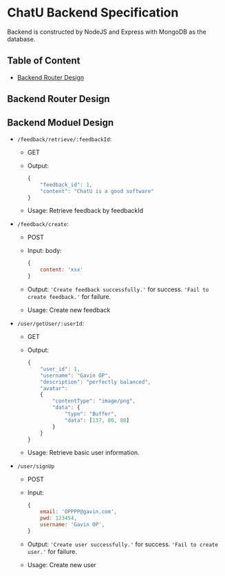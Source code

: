 # ChatU Backend Specification

Backend is constructed by NodeJS and Express with MongoDB as the database.  

## Table of Content

- [Backend Router Design]()

## Backend Router Design

## Backend Moduel Design

- `/feedback/retrieve/:feedbackId`:
  - GET
  - Output:
  
    ```javascript
    {
        "feedback_id": 1,
        "content": "ChatU is a good software"
    }
    ```

  - Usage: Retrieve feedback by feedbackId
- `/feedback/create`:
  - POST
  - Input: body:
  
    ```javascript
    {
        content: 'xxx'
    }
    ```
  
  - Output: `'Create feedback successfully.'` for success. `'Fail to create feedback.'` for failure.
  - Usage: Create new feedback
- `/user/getUser/:userId`:
  
  - GET
  - Output:
  
    ```javascript
    {
        "user_id": 1,
        "username": "Gavin OP",
        "description": "perfectly balanced",
        "avatar":
        {
            "contentType": "image/png",
            "data": {
                "type": "Buffer",
                "data": [137, 80, 88]
            }
        }
    }
    
    ```

  - Usage: Retrieve basic user information.  

- `/user/signUp`
  - POST
  - Input:
    
    ```javascript
    {
        email: 'OPPPP@gavin.com',
        pwd: 123454,
        username: 'Gavin OP',
    }
    ```
  - Output: `'Create user successfully.'` for success. `'Fail to create user.'` for failure.
  - Usage: Create new user
